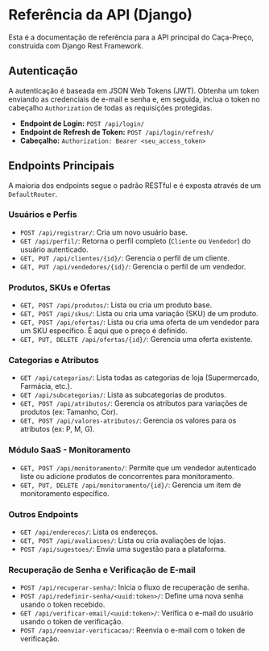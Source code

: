# Referência da API (Django)

Esta é a documentação de referência para a API principal do Caça-Preço, construída com Django Rest Framework.

## Autenticação

A autenticação é baseada em JSON Web Tokens (JWT). Obtenha um token enviando as credenciais de e-mail e senha e, em seguida, inclua o token no cabeçalho `Authorization` de todas as requisições protegidas.

- **Endpoint de Login:** `POST /api/login/`
- **Endpoint de Refresh de Token:** `POST /api/login/refresh/`
- **Cabeçalho:** `Authorization: Bearer <seu_access_token>`

## Endpoints Principais

A maioria dos endpoints segue o padrão RESTful e é exposta através de um `DefaultRouter`.

### Usuários e Perfis
- `POST /api/registrar/`: Cria um novo usuário base.
- `GET /api/perfil/`: Retorna o perfil completo (`Cliente` ou `Vendedor`) do usuário autenticado.
- `GET, PUT /api/clientes/{id}/`: Gerencia o perfil de um cliente.
- `GET, PUT /api/vendedores/{id}/`: Gerencia o perfil de um vendedor.

### Produtos, SKUs e Ofertas
- `GET, POST /api/produtos/`: Lista ou cria um produto base.
- `GET, POST /api/skus/`: Lista ou cria uma variação (SKU) de um produto.
- `GET, POST /api/ofertas/`: Lista ou cria uma oferta de um vendedor para um SKU específico. É aqui que o preço é definido.
- `GET, PUT, DELETE /api/ofertas/{id}/`: Gerencia uma oferta existente.

### Categorias e Atributos
- `GET /api/categorias/`: Lista todas as categorias de loja (Supermercado, Farmácia, etc.).
- `GET /api/subcategorias/`: Lista as subcategorias de produtos.
- `GET, POST /api/atributos/`: Gerencia os atributos para variações de produtos (ex: Tamanho, Cor).
- `GET, POST /api/valores-atributos/`: Gerencia os valores para os atributos (ex: P, M, G).

### Módulo SaaS - Monitoramento
- `GET, POST /api/monitoramento/`: Permite que um vendedor autenticado liste ou adicione produtos de concorrentes para monitoramento.
- `GET, PUT, DELETE /api/monitoramento/{id}/`: Gerencia um item de monitoramento específico.

### Outros Endpoints
- `GET /api/enderecos/`: Lista os endereços.
- `GET, POST /api/avaliacoes/`: Lista ou cria avaliações de lojas.
- `POST /api/sugestoes/`: Envia uma sugestão para a plataforma.

### Recuperação de Senha e Verificação de E-mail
- `POST /api/recuperar-senha/`: Inicia o fluxo de recuperação de senha.
- `POST /api/redefinir-senha/<uuid:token>/`: Define uma nova senha usando o token recebido.
- `GET /api/verificar-email/<uuid:token>/`: Verifica o e-mail do usuário usando o token de verificação.
- `POST /api/reenviar-verificacao/`: Reenvia o e-mail com o token de verificação.
